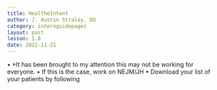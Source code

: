 ```yaml
---
title: HealtheIntent
author: J. Austin Straley, DO
category: internguidepages
layout: post
lesson: 1.8
date: 2022-11-21
---
```


• *It has been brought to my attention this may not be working for everyone. 
	• If this is the case, work on NEJM/JH
• Download your list of your patients by following
	

	

	

	
